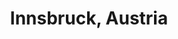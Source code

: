 ---
layout: photo_set
title: Innsbruck, Austria
permalink: /innsbruck/
img: /img/photos/Innsbruck/IMG_7.jpg
description: "Photos from Innsbruck"

photos:
    set: Innsbruck
    size: 14
---